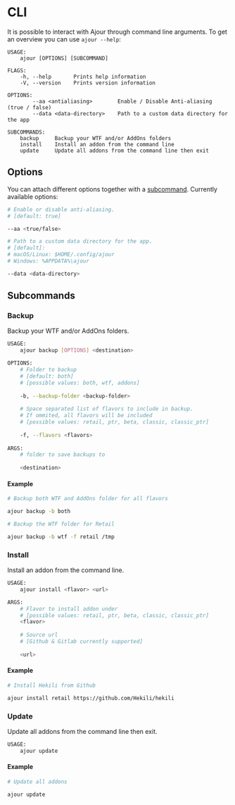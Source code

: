 <!-- markdownlint-disable MD024 -->

# CLI

It is possible to interact with Ajour through command line arguments.
To get an overview you can use `ajour --help`:

```text
USAGE:
    ajour [OPTIONS] [SUBCOMMAND]

FLAGS:
    -h, --help       Prints help information
    -V, --version    Prints version information

OPTIONS:
        --aa <antialiasing>        Enable / Disable Anti-aliasing (true / false)
        --data <data-directory>    Path to a custom data directory for the app

SUBCOMMANDS:
    backup     Backup your WTF and/or AddOns folders
    install    Install an addon from the command line
    update     Update all addons from the command line then exit
```

## Options

You can attach different options together with a [subcommand](#subcommands).
Currently available options:

```sh
# Enable or disable anti-aliasing.
# [default: true]

--aa <true/false>

# Path to a custom data directory for the app.
# [default]:
# macOS/Linux: $HOME/.config/ajour
# Windows: %APPDATA%\ajour

--data <data-directory>
```

## Subcommands

### Backup

Backup your WTF and/or AddOns folders.

```sh
USAGE:
    ajour backup [OPTIONS] <destination>

OPTIONS:
    # Folder to backup 
    # [default: both] 
    # [possible values: both, wtf, addons]
    
    -b, --backup-folder <backup-folder> 
    
    # Space separated list of flavors to include in backup. 
    # If ommited, all flavors will be included 
    # [possible values: retail, ptr, beta, classic, classic_ptr]
    
    -f, --flavors <flavors>
                                           
ARGS:
    # folder to save backups to
    
    <destination>            
```

#### Example

```sh
# Backup both WTF and AddOns folder for all flavors

ajour backup -b both

# Backup the WTF folder for Retail

ajour backup -b wtf -f retail /tmp
```

### Install

Install an addon from the command line.

```sh
USAGE:
    ajour install <flavor> <url>

ARGS:
    # Flavor to install addon under 
    # [possible values: retail, ptr, beta, classic, classic_ptr]
    <flavor>
    
    # Source url
    # [Github & Gitlab currently supported]
    
    <url>       
```

#### Example

```sh
# Install Hekili from Github

ajour install retail https://github.com/Hekili/hekili
```

### Update

Update all addons from the command line then exit.

```sh
USAGE:
    ajour update
```

#### Example

```sh
# Update all addons

ajour update
```

